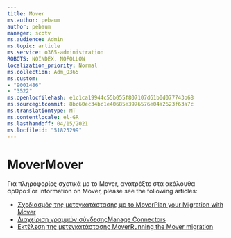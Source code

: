 ```yaml
---
title: Mover
ms.author: pebaum
author: pebaum
manager: scotv
ms.audience: Admin
ms.topic: article
ms.service: o365-administration
ROBOTS: NOINDEX, NOFOLLOW
localization_priority: Normal
ms.collection: Adm_O365
ms.custom:
- "9001486"
- "3522"
ms.openlocfilehash: e1c1ca19944c55b055f807107d61b0d077743b68
ms.sourcegitcommit: 8bc60ec34bc1e40685e3976576e04a2623f63a7c
ms.translationtype: MT
ms.contentlocale: el-GR
ms.lasthandoff: 04/15/2021
ms.locfileid: "51825299"
---
```

# <a name="mover"></a><span data-ttu-id="69891-102">Mover</span><span class="sxs-lookup"><span data-stu-id="69891-102">Mover</span></span>

<span data-ttu-id="69891-103">Για πληροφορίες σχετικά με το Mover, ανατρέξτε στα ακόλουθα άρθρα:</span><span class="sxs-lookup"><span data-stu-id="69891-103">For information on Mover, please see the following articles:</span></span>

- [<span data-ttu-id="69891-104">Σχεδιασμός της μετεγκατάστασης με το Mover</span><span class="sxs-lookup"><span data-stu-id="69891-104">Plan your Migration with Mover</span></span>](https://docs.microsoft.com/sharepointmigration/mover-plan-migration)
- [<span data-ttu-id="69891-105">Διαχείριση γραμμών σύνδεσης</span><span class="sxs-lookup"><span data-stu-id="69891-105">Manage Connectors</span></span>](https://docs.microsoft.com/sharepointmigration/mover-manage-connectors)
- [<span data-ttu-id="69891-106">Εκτέλεση της μετεγκατάστασης Mover</span><span class="sxs-lookup"><span data-stu-id="69891-106">Running the Mover migration</span></span>](https://docs.microsoft.com/sharepointmigration/mover-running-migration)
